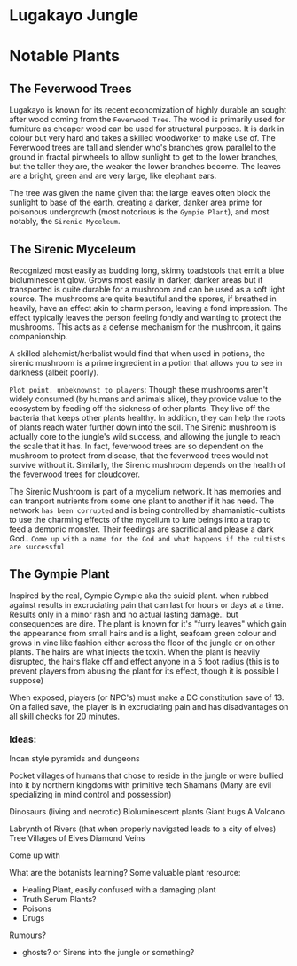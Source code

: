 # Lugakayo Jungle

# Notable Plants 

## The Feverwood Trees

Lugakayo is known for its recent economization of highly durable an sought after wood coming from the `Feverwood Tree`. The wood is primarily used for furniture as cheaper wood can be used for structural purposes. It is dark in colour but very hard and takes a skilled woodworker to make use of. The Feverwood trees are tall and slender who's branches grow parallel to the ground in fractal pinwheels to allow sunlight to get to the lower branches, but the taller they are, the weaker the lower branches become. The leaves are a bright, green and are very large, like elephant ears. 

The tree was given the name given that the large leaves often block the sunlight to base of the earth, creating a darker, danker area prime for poisonous undergrowth (most notorious is the `Gympie Plant`), and most notably, the `Sirenic Myceleum`. 

## The Sirenic Myceleum

Recognized most easily as budding long, skinny toadstools that emit a blue bioluminescent glow. Grows most easily in darker, danker areas but if transported is quite durable for a mushroom and can be used as a soft light source. The mushrooms are quite beautiful and the spores, if breathed in heavily, have an effect akin to charm person, leaving a fond impression. The effect typically leaves the person feeling fondly and wanting to protect the mushrooms. This acts as a defense mechanism for the mushroom, it gains companionship. 

A skilled alchemist/herbalist would find that when used in potions, the sirenic mushroom is a prime ingredient in a potion that allows you to see in darkness (albeit poorly).

`Plot point, unbeknownst to players`: Though these mushrooms aren't widely consumed (by humans and animals alike), they provide value to the ecosystem by feeding off the sickness of other plants. They live off the bacteria that keeps other plants healthy. In addition, they can help the roots of plants reach water further down into the soil. The Sirenic mushroom is actually core to the jungle's wild success, and allowing the jungle to reach the scale that it has. In fact, feverwood trees are so dependent on the mushroom to protect from disease, that the feverwood trees would not survive without it. Similarly, the Sirenic mushroom depends on the health of the feverwood trees for cloudcover. 

The Sirenic Mushroom is part of a mycelium network. It has memories and can tranport nutrients from some one plant to another if it has need. The network `has been corrupted` and is being controlled by shamanistic-cultists to use the charming effects of the mycelium to lure beings into a trap to feed a demonic monster. Their feedings are sacrificial and please a dark God.. `Come up with a name for the God and what happens if the cultists are successful`

## The Gympie Plant

Inspired by the real, Gympie Gympie aka the suicid plant. when rubbed against results in excruciating pain that can last for hours or days at a time. Results only in a minor rash and no actual lasting damage.. but consequences are dire. The plant is known for it's "furry leaves" which gain the appearance from small hairs and is a light, seafoam green colour and grows in vine like fashion either across the floor of the jungle or on other plants. The hairs are what injects the toxin. When the plant is heavily disrupted, the hairs flake off and effect anyone in a 5 foot radius (this is to prevent players from abusing the plant for its effect, though it is possible I suppose)

When exposed, players (or NPC's) must make a DC constitution save of 13. On a failed save, the player is in excruciating pain and has disadvantages on all skill checks for 20 minutes.

### Ideas: 
Incan style pyramids and dungeons

Pocket villages of humans that chose to reside in the jungle or were bullied into it by northern kingdoms with primitive tech
Shamans (Many are evil specializing in mind control and possession)

Dinosaurs (living and necrotic)
Bioluminescent plants
Giant bugs
A Volcano

Labrynth of Rivers (that when properly navigated leads to a city of elves)
Tree Villages of Elves
Diamond Veins

Come up with 

What are the botanists learning?
Some valuable plant resource:
- Healing Plant, easily confused with a damaging plant
- Truth Serum Plants?
- Poisons
- Drugs

Rumours?
- ghosts? or Sirens into the jungle or something?